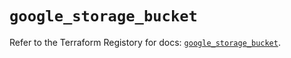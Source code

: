 # `google_storage_bucket`

Refer to the Terraform Registory for docs: [`google_storage_bucket`](https://registry.terraform.io/providers/hashicorp/google-beta/5.29.0/docs/resources/google_storage_bucket).
